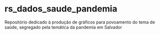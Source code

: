 # rs_dados_saude_pandemia
Repositório dedicado à produção de gráficos para povoamento do tema de saúde, segregado pela temática da pandemia em Salvador
